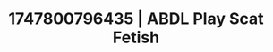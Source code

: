 ---
categories:
- Gymnastics
- Erotic archetypes
- Face fucking
- Artistic control
- Gender-fluid lovers
image: /assets/images/1747800796435.jpg
layout: post
seo:
  description: Featured content with sensual Scat Fetish, ABDL Play. HD images available.
  keywords: Scat Fetish, ABDL Play
  og_image: /assets/images/1747800796435.jpg
  schema_type: VisualArtwork
tags:
- ABDL Play
- Scat Fetish
- '#1747800796435'
title: 1747800796435 | ABDL Play Scat Fetish
---